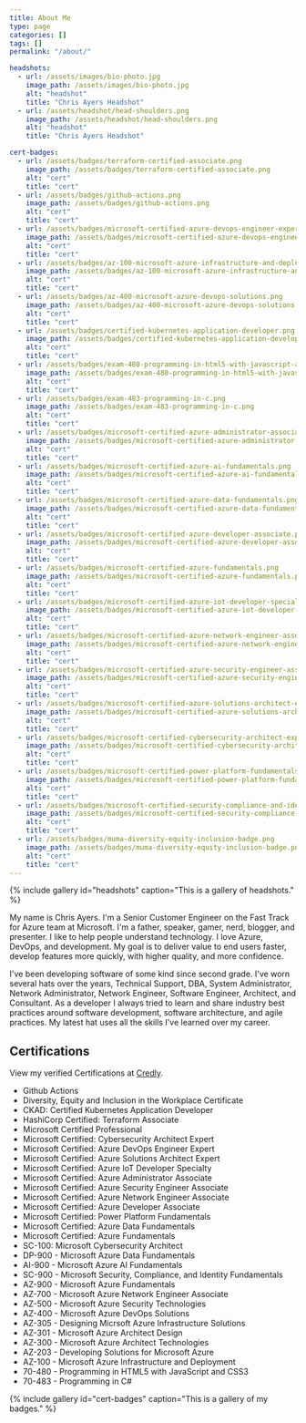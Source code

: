 ```yaml
---
title: About Me
type: page
categories: []
tags: []
permalink: "/about/"

headshots:
  - url: /assets/images/bio-photo.jpg
    image_path: /assets/images/bio-photo.jpg
    alt: "headshot"
    title: "Chris Ayers Headshot"
  - url: /assets/headshot/head-shoulders.png
    image_path: /assets/headshot/head-shoulders.png
    alt: "headshot"
    title: "Chris Ayers Headshot"

cert-badges:
  - url: /assets/badges/terraform-certified-associate.png
    image_path: /assets/badges/terraform-certified-associate.png
    alt: "cert"
    title: "cert"
  - url: /assets/badges/github-actions.png
    image_path: /assets/badges/github-actions.png
    alt: "cert"
    title: "cert"
  - url: /assets/badges/microsoft-certified-azure-devops-engineer-expert.png
    image_path: /assets/badges/microsoft-certified-azure-devops-engineer-expert.png
    alt: "cert"
    title: "cert"
  - url: /assets/badges/az-100-microsoft-azure-infrastructure-and-deployment.png
    image_path: /assets/badges/az-100-microsoft-azure-infrastructure-and-deployment.png
    alt: "cert"
    title: "cert"
  - url: /assets/badges/az-400-microsoft-azure-devops-solutions.png
    image_path: /assets/badges/az-400-microsoft-azure-devops-solutions.png
    alt: "cert"
    title: "cert"
  - url: /assets/badges/certified-kubernetes-application-developer.png
    image_path: /assets/badges/certified-kubernetes-application-developer.png
    alt: "cert"
    title: "cert"
  - url: /assets/badges/exam-480-programming-in-html5-with-javascript-and-css3.png
    image_path: /assets/badges/exam-480-programming-in-html5-with-javascript-and-css3.png
    alt: "cert"
    title: "cert"
  - url: /assets/badges/exam-483-programming-in-c.png
    image_path: /assets/badges/exam-483-programming-in-c.png
    alt: "cert"
    title: "cert"
  - url: /assets/badges/microsoft-certified-azure-administrator-associate.png
    image_path: /assets/badges/microsoft-certified-azure-administrator-associate.png
    alt: "cert"
    title: "cert"
  - url: /assets/badges/microsoft-certified-azure-ai-fundamentals.png
    image_path: /assets/badges/microsoft-certified-azure-ai-fundamentals.png
    alt: "cert"
    title: "cert"
  - url: /assets/badges/microsoft-certified-azure-data-fundamentals.png
    image_path: /assets/badges/microsoft-certified-azure-data-fundamentals.png
    alt: "cert"
    title: "cert"
  - url: /assets/badges/microsoft-certified-azure-developer-associate.png
    image_path: /assets/badges/microsoft-certified-azure-developer-associate.png
    alt: "cert"
    title: "cert"
  - url: /assets/badges/microsoft-certified-azure-fundamentals.png
    image_path: /assets/badges/microsoft-certified-azure-fundamentals.png
    alt: "cert"
    title: "cert"
  - url: /assets/badges/microsoft-certified-azure-iot-developer-specialty.png
    image_path: /assets/badges/microsoft-certified-azure-iot-developer-specialty.png
    alt: "cert"
    title: "cert"
  - url: /assets/badges/microsoft-certified-azure-network-engineer-associate.png
    image_path: /assets/badges/microsoft-certified-azure-network-engineer-associate.png
    alt: "cert"
    title: "cert"
  - url: /assets/badges/microsoft-certified-azure-security-engineer-associate.png
    image_path: /assets/badges/microsoft-certified-azure-security-engineer-associate.png
    alt: "cert"
    title: "cert"
  - url: /assets/badges/microsoft-certified-azure-solutions-architect-expert.png
    image_path: /assets/badges/microsoft-certified-azure-solutions-architect-expert.png
    alt: "cert"
    title: "cert"
  - url: /assets/badges/microsoft-certified-cybersecurity-architect-expert.png
    image_path: /assets/badges/microsoft-certified-cybersecurity-architect-expert.png
    alt: "cert"
    title: "cert"
  - url: /assets/badges/microsoft-certified-power-platform-fundamentals.png
    image_path: /assets/badges/microsoft-certified-power-platform-fundamentals.png
    alt: "cert"
    title: "cert"
  - url: /assets/badges/microsoft-certified-security-compliance-and-identity-fundamentals.png
    image_path: /assets/badges/microsoft-certified-security-compliance-and-identity-fundamentals.png
    alt: "cert"
    title: "cert"
  - url: /assets/badges/muma-diversity-equity-inclusion-badge.png
    image_path: /assets/badges/muma-diversity-equity-inclusion-badge.png
    alt: "cert"
    title: "cert"
---
```


{% include gallery id="headshots" caption="This is a gallery of headshots." %}

My name is Chris Ayers.  I'm a Senior Customer Engineer on the Fast Track for Azure team at Microsoft. I'm a father, speaker, gamer, nerd, blogger, and presenter.  I like to help people understand technology.  I love Azure, DevOps, and development.  My goal is to deliver value to end users faster, develop features more quickly, with higher quality, and more confidence.

I've been developing software of some kind since second grade.  I've worn several hats over the years, Technical Support, DBA, System Administrator, Network Administrator, Network Engineer, Software Engineer, Architect, and Consultant. As a developer I always tried to learn and share industry best practices around software development, software architecture, and agile practices.  My latest hat uses all the skills I've learned over my career.

## Certifications

View my verified Certifications at [Credly](https://www.credly.com/users/chris-ayers).

- Github Actions
- Diversity, Equity and Inclusion in the Workplace Certificate
- CKAD: Certified Kubernetes Application Developer
- HashiCorp Certified: Terraform Associate
- Microsoft Certified Professional
- Microsoft Certified: Cybersecurity Architect Expert
- Microsoft Certified: Azure DevOps Engineer Expert
- Microsoft Certified: Azure Solutions Architect Expert
- Microsoft Certified: Azure IoT Developer Specialty
- Microsoft Certified: Azure Administrator Associate
- Microsoft Certified: Azure Security Engineer Associate
- Microsoft Certified: Azure Network Engineer Associate
- Microsoft Certified: Azure Developer Associate
- Microsoft Certified: Power Platform Fundamentals
- Microsoft Certified: Azure Data Fundamentals
- Microsoft Certified: Azure Fundamentals
- SC-100: Microsoft Cybersecurity Architect
- DP-900 - Microsoft Azure Data Fundamentals
- AI-900 - Microsoft Azure AI Fundamentals
- SC-900 - Microsoft Security, Compliance, and Identity Fundamentals
- AZ-900 - Microsoft Azure Fundamentals
- AZ-700 - Microsoft Azure Network Engineer Associate
- AZ-500 - Microsoft Azure Security Technologies
- AZ-400 - Microsoft Azure DevOps Solutions
- AZ-305 - Designing Micrsoft Azure Infrastructure Solutions
- AZ-301 - Microsoft Azure Architect Design
- AZ-300 - Microsoft Azure Architect Technologies
- AZ-203 - Developing Solutions for Microsoft Azure
- AZ-100 - Microsoft Azure Infrastructure and Deployment
- 70-480 - Programming in HTML5 with JavaScript and CSS3
- 70-483 - Programming in C#

{% include gallery id="cert-badges" caption="This is a gallery of my badges." %}

